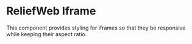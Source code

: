 ReliefWeb Iframe
================

This component provides styling for iframes so that they be responsive while keeping their aspect ratio.
